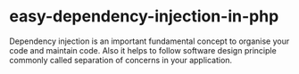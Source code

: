 # easy-dependency-injection-in-php
Dependency injection is an important fundamental concept to organise your code and maintain code. Also it helps to follow software design principle commonly called separation of concerns in your application. 
